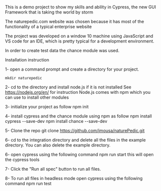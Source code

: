 This is a demo project to show my skills and ability in Cypress, 
the new GUI Framework that is taking the world by storm

The naturepedic.com website was chosen because it has most of the 
functionality of a typical enterprise website

The project was developed on a window 10 machine using JavaScript and VS code for an IDE, 
which is pretty typical for a development environment.

In order to create test data the chance module was used.

Installation instruction

1- open a command prompt and create a directory for your project.

    mkdir naturepedic

2- cd to the directory and install node.js if it is not installed
     See https://nodejs.org/en/   for instruction
    Node.js comes with npm which you can use to install other 
    modules

3- initialize your project as follow
   npm init

4- install cypress and the chance module using npm as follow
    npm install  cypress  --save-dev
    npm install  chance  --save-dev

5- Clone the repo
    git clone https://github.com/jmousa/naturePedic.git

6- cd to the integration directory and delete all the files in the
    example directory. You can also delete the example directory.

6- open cypress using the following command
    npm run start         this will open the cypress tools 

7- Click the "Run all spec" button to run all files.

8- To run all files in headless mode open cypress using the following command
    npm run test
